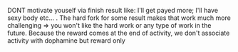 DONT motivate youself via finish result like: I'll get payed more; I'll have sexy body etc... . The hard fork for some result makes that work much more challenging => you won't like the hard work or any type of work in the future.
Because the reward comes at the end of activity, we don't associate activity with dophamine but reward only
